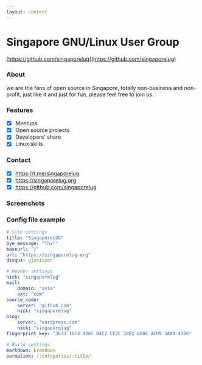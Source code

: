 ```yaml
---
layout: content
---
```


# Singapore GNU/Linux User Group

[https://github.com/singaporelug](https://github.com/singaporelug)

### About

we are the fans of open source in Singapore, totally non-business and non-profit, just like it and just for fun, please feel free to join us.

### Features

- [x] Meetups
- [x] Open source projects
- [x] Developers' share
- [x] Linux skills

### Contact

- [x] https://t.me/singaporelug
- [x] https://singaporelug.org
- [x] https://github.com/singaporelug

### Screenshots

### Config file example

~~~ yml
# Site settings
title: "SingaporeLUG"
bye_message: "Thx!"
baseurl: "/"
url: "https://singaporelug.org"
disqus: gjuniioor

# Header settings
nick: "singaporelug"
mail:
    domain: "asia"
    ext: "com"
source_code:
    server: "github.com"
    nick: "singaporelug"
blog:
    server: "wordpress.com"
    nick: "singaporelug"
fingerprint_key: "3E33 16C4 438C B4C7 CE2C 28E2 608E ACD9 3AA9 4396"

# Build settings
markdown: kramdown
permalink: /:categories/:title/
~~~
